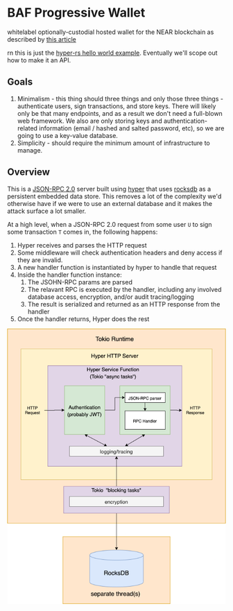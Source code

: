 # BAF Progressive Wallet

whitelabel optionally-custodial hosted wallet for the NEAR blockchain as described by [this article](https://medium.com/nearprotocol/on-usability-of-blockchain-applications-398963798ab3)

rn this is just the [hyper-rs hello world example](https://hyper.rs/guides/server/hello-world/). Eventually we'll scope out how to make it an API.

## Goals

1. Minimalism - this thing should three things and only those three things - authenticate users, sign transactions, and store keys. There will likely only be that many endpoints, and as a result we don't need a full-blown web framework. We also are only storing keys and authentication-related information (email / hashed and salted password, etc), so we are going to use a key-value database.
2. Simplicity - should require the minimum amount of infrastructure to manage.

## Overview

This is a [JSON-RPC 2.0](https://www.jsonrpc.org/specification) server built using [hyper](https://hyper.rs/guides/server/hello-world/) that uses [rocksdb](https://github.com/rust-rocksdb/rust-rocksdb) as a persistent embedded data store. This removes a lot of the complexity we'd otherwise have if we were to use an external database and it makes the attack surface a lot smaller.

At a high level, when a JSON-RPC 2.0 request from some user `U` to sign some transaction `T` comes in, the following happens:

1. Hyper receives and parses the HTTP request
2. Some middleware will check authentication headers and deny access if they are invalid.
3. A new handler function is instantiated by hyper to handle that request
4. Inside the handler function instance:
   1. The JSOHN-RPC params are parsed
   2. The relavant RPC is executed by the handler, including any involved  database access, encryption, and/or audit tracing/logging
   3. The result is serialized and returned as an HTTP response from the handler
5. Once the handler returns, Hyper does the rest

![diagram](diagram.png)

